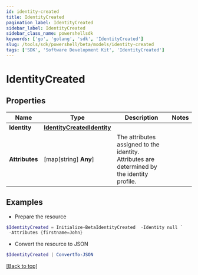 ```yaml
---
id: identity-created
title: IdentityCreated
pagination_label: IdentityCreated
sidebar_label: IdentityCreated
sidebar_class_name: powershellsdk
keywords: ['go', 'golang', 'sdk', 'IdentityCreated'] 
slug: /tools/sdk/powershell/beta/models/identity-created
tags: ['SDK', 'Software Development Kit', 'IdentityCreated']
---
```



# IdentityCreated

## Properties

Name | Type | Description | Notes
------------ | ------------- | ------------- | -------------
**Identity** |  [**IdentityCreatedIdentity**](identity-created-identity) |  | 
**Attributes** |  [map[string] **Any**] | The attributes assigned to the identity. Attributes are determined by the identity profile. | 

## Examples

- Prepare the resource
```powershell
$IdentityCreated = Initialize-BetaIdentityCreated  -Identity null `
 -Attributes {firstname=John}
```

- Convert the resource to JSON
```powershell
$IdentityCreated | ConvertTo-JSON
```


[[Back to top]](#) 

